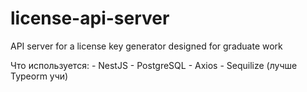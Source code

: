 # license-api-server
API server for a license key generator designed for graduate work

Что используется:
	- NestJS
	- PostgreSQL
	- Axios
	- Sequilize (лучше Typeorm учи)
	